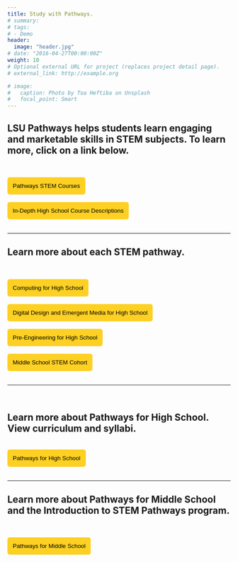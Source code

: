 ```yaml
---
title: Study with Pathways.
# summary: 
# tags:
# - Demo
header:
  image: "header.jpg"
# date: "2016-04-27T00:00:00Z"
weight: 10
# Optional external URL for project (replaces project detail page).
# external_link: http://example.org

# image:
#   caption: Photo by Toa Heftiba on Unsplash
#   focal_point: Smart
---
```


<!-- ![](../../../curriculum/placeholder%20hs.jpg) -->

## LSU Pathways helps students learn engaging and marketable skills in STEM subjects. To learn more, click on a link below. 
<br>

<a href="PathwayChart.pdf" target="_blank"><button style= "background-color:#fdd023; border: none ; border-radius: 5px; padding: 12px"> Pathways STEM Courses </button></a> 
<br></br>
<a href="CourseDescriptions2020March_24.pdf" target="_blank"><button style= "background-color:#fdd023; border: none ; border-radius: 5px; padding: 12px"> In-Depth High School Course Descriptions </button></a> 
<br></br>

----

## Learn more about each STEM pathway.
<br>

<a href="StudentFlyer.pdf" target="_blank"><button style= "background-color:#fdd023; border: none ; border-radius: 5px; padding: 12px"> Computing for High School </button></a> 
<br></br>
<a href="DDEMStudentsFlyer_updatedMarch7.pdf" target="_blank"><button style= "background-color:#fdd023; border: none ; border-radius: 5px; padding: 12px"> Digital Design and Emergent Media for High School </button></a> 
<br></br>
<a href="Pre-EngineeringStudentFlyer_updatedMarch7.pdf" target="_blank"><button style= "background-color:#fdd023; border: none ; border-radius: 5px; padding: 12px"> Pre-Engineering for High School </button></a> 
<br></br>
<a href="MiddleSchoolStudent.pdf" target="_blank"><button style= "background-color:#fdd023; border: none ; border-radius: 5px; padding: 12px"> Middle School STEM Cohort </button></a> 
<br></br>

----
<br>

## Learn more about Pathways for High School. View curriculum and syllabi.
<br>
<a href="/project/high-school/" target="_blank"><button style= "background-color:#fdd023; border: none ; border-radius: 5px; padding: 12px"> Pathways for High School </button></a> 
<br></br>

----

## Learn more about Pathways for Middle School and the Introduction to STEM Pathways program.
<br>

<a href="/project/middle-school/" target="_blank"><button style= "background-color:#fdd023; border: none ; border-radius: 5px; padding: 12px"> Pathways for Middle School </button></a> <br></br>






